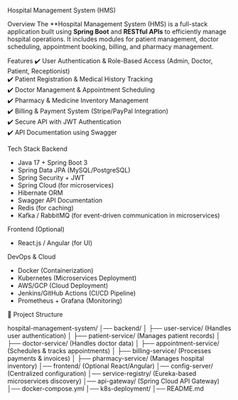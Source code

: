 Hospital Management System (HMS)

 Overview
The **Hospital Management System (HMS) is a full-stack application built using **Spring Boot** and **RESTful APIs** to efficiently manage hospital operations. It includes modules for patient management, doctor scheduling, appointment booking, billing, and pharmacy management.

 Features
✔️ User Authentication & Role-Based Access (Admin, Doctor, Patient, Receptionist)  
✔️ Patient Registration & Medical History Tracking  
✔️ Doctor Management & Appointment Scheduling  
✔️ Pharmacy & Medicine Inventory Management  
✔️ Billing & Payment System (Stripe/PayPal Integration)  
✔️ Secure API with JWT Authentication  
✔️ API Documentation using Swagger  

Tech Stack
Backend
- Java 17 + Spring Boot 3
- Spring Data JPA (MySQL/PostgreSQL)
- Spring Security + JWT
- Spring Cloud (for microservices)
- Hibernate ORM
- Swagger API Documentation
- Redis (for caching)
- Kafka / RabbitMQ (for event-driven communication in microservices)

Frontend (Optional)
- React.js / Angular (for UI)

DevOps & Cloud
- Docker (Containerization)
- Kubernetes (Microservices Deployment)
- AWS/GCP (Cloud Deployment)
- Jenkins/GitHub Actions (CI/CD Pipeline)
- Prometheus + Grafana (Monitoring)

📂 Project Structure

hospital-management-system/ │── backend/ │ 
                            ├── user-service/ (Handles user authentication) │
                            ├── patient-service/ (Manages patient records) │ 
                            ├── doctor-service/ (Handles doctor data) │ 
                            ├── appointment-service/ (Schedules & tracks appointments) │ 
                            ├── billing-service/ (Processes payments & invoices) │
                            ├── pharmacy-service/ (Manages hospital inventory) 
                            │── frontend/ (Optional React/Angular) 
                            │── config-server/ (Centralized configuration) 
                            │── service-registry/ (Eureka-based microservices discovery) 
                            │── api-gateway/ (Spring Cloud API Gateway) 
                            │── docker-compose.yml
                            │── k8s-deployment/ 
                            │── README.md
